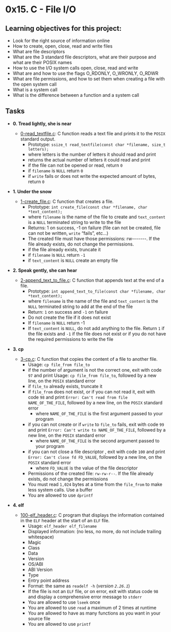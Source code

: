 # 0x15. C - File I/O

## Learning objectives for this project:
- Look for the right source of information online
- How to create, open, close, read and write files
- What are file descriptors
- What are the 3 standard file descriptors, what are their purpose and what are their POSIX names
- How to use the I/O system calls open, close, read and write
- What are and how to use the flags O_RDONLY, O_WRONLY, O_RDWR
- What are file permissions, and how to set them when creating a file with the open system call
- What is a system call
- What is the difference between a function and a system call


## Tasks
- **0. Tread lightly, she is near**
    - [0-read_textfile.c](./0-read_textfile.c): C function reads a text file and prints it to the `POSIX` standard output.
        - Prototype: `ssize_t read_textfile(const char *filename, size_t letters);`
        - where letters is the number of letters it should read and print
        - returns the actual number of letters it could read and print
        - if the file can not be opened or read, return `0`
        - if `filename` is `NULL` return `0`
        - if `write` fails or does not write the expected amount of bytes, return `0`

- **1. Under the snow**
    - [1-create_file.c](./1-create_file.c): C function that creates a file.
        - Prototype: `int create_file(const char *filename, char *text_content);`
        - where `filename` is the name of the file to create and `text_content` is a `NULL` terminated string to write to the file
        - Returns: 1 on success, -1 on failure (file can not be created, file can not be written, `write` “fails”, etc…)
        - The created file must have those permissions: rw-------. If the file already exists, do not change the permissions.
        - if the file already exists, truncate it
        - if `filename` is `NULL` return `-1`
        - if `text_content` is `NULL` create an empty file

- **2. Speak gently, she can hear**
    - [2-append_text_to_file.c](./2-append_text_to_file.c): C function that appends text at the end of a file.
        - Prototype: `int append_text_to_file(const char *filename, char *text_content);`
        - where `filename` is the name of the file and `text_content` is the `NULL` terminated string to add at the end of the file
        - Return: `1` on success and `-1` on failure
        - Do not create the file if it does not exist
        - If `filename` is `NULL` return -1
        - If `text_content` is `NULL`, do not add anything to the file. Return `1` if the file exists and `-1` if the file does not exist or if you do not have the required permissions to write the file

- **3. cp**
    - [3-cp.c](./3-cp.c): C function that copies the content of a file to another file.
        - Usage: `cp file_from file_to`
        - if the number of argument is not the correct one, exit with code `97` and print Usage: `cp file_from file_to`, followed by a new line, on the `POSIX` standard error
        - if `file_to` already exists, truncate it
        - if `file_from` does not exist, or if you can not read it, exit with code `98` and print `Error: Can't read from file NAME_OF_THE_FILE`, followed by a new line, on the `POSIX` standard error
            - where `NAME_OF_THE_FILE` is the first argument passed to your program
        - if you can not create or if `write` to `file_to` fails, exit with code `99` and print `Error: Can't write to NAME_OF_THE_FILE`, followed by a new line, on the `POSIX` standard error
            - where `NAME_OF_THE_FILE` is the second argument passed to your program
        - if you can not close a file descriptor , exit with code `100` and print `Error: Can't close fd FD_VALUE`, followed by a new line, on the `POSIX` standard error
            - where `FD_VALUE` is the value of the file descriptor
        - Permissions of the created file: `rw-rw-r--`. If the file already exists, do not change the permissions
        - You must read `1,024` bytes at a time from the `file_from` to make less system calls. Use a buffer
        - You are allowed to use `dprintf`

- **4. elf**
    - [100-elf_header.c](./100-elf_header.c): C program that displays the information contained in the `ELF` header at the start of an `ELF` file.
        - Usage: `elf_header elf_filename`
        - Displayed information: (no less, no more, do not include trailing whitespace)
        - Magic
        - Class
        - Data
        - Version
        - OS/ABI
        - ABI Version
        - Type
        - Entry point address
        - Format: the same as `readelf -h` (_version `2.26.1`_)
        - If the file is not an `ELF` file, or on error, exit with status code `98` and display a comprehensive error message to `stderr`
        - You are allowed to use `lseek` once
        - You are allowed to use `read` a maximum of 2 times at runtime
        - You are allowed to have as many functions as you want in your source file
        - You are allowed to use `printf`